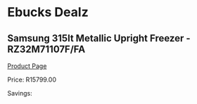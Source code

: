 
# Ebucks Dealz
## Samsung 315lt Metallic Upright Freezer - RZ32M71107F/FA
[Product Page](https://www.ebucks.com/web/shop/productSelected.do?prodId=1226267601&catId=704986856)

Price: R15799.00

Savings: 


	